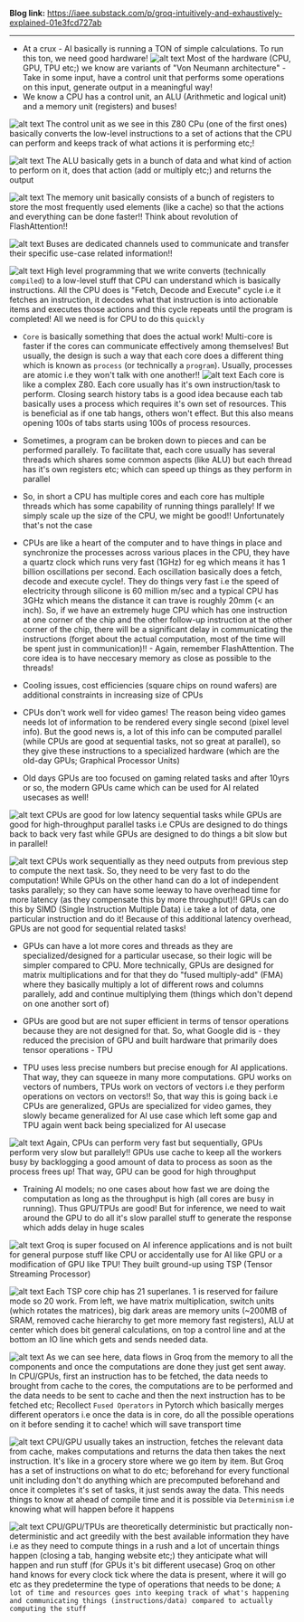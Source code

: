 <b>Blog link:</b> https://iaee.substack.com/p/groq-intuitively-and-exhaustively-explained-01e3fcd727ab

---
- At a crux - AI basically is running a TON of simple calculations. To run this ton, we need good hardware! 
![alt text](groq_hardware_assets/image1.png) 
Most of the hardware (CPU, GPU, TPU etc;) we know are variants of "Von Neumann architecture" - Take in some input, have a control unit that performs some operations on this input, generate output in a meaningful way!
- We know a CPU has a control unit, an ALU (Arithmetic and logical unit) and a memory unit (registers) and buses!

![alt text](groq_hardware_assets/image2.png) 
The control unit as we see in this Z80 CPu (one of the first ones) basically converts the low-level instructions to a set of actions that the CPU can perform and keeps track of what actions it is performing etc;!

![alt text](groq_hardware_assets/image3.png) 
The ALU basically gets in a bunch of data and what kind of action to perform on it, does that action (add or multiply etc;) and returns the output

![alt text](groq_hardware_assets/image4.png) 
The memory unit basically consists of a bunch of registers to store the most frequently used elements (like a cache) so that the actions and everything can be done faster!! Think about revolution of FlashAttention!!

![alt text](groq_hardware_assets/image5.png) 
Buses are dedicated channels used to communicate and transfer their specific use-case related information!!

![alt text](groq_hardware_assets/image6.png) 
High level programming that we write converts (technically `compiled`) to a low-level stuff that CPU can understand which is basically instructions. All the CPU does is "Fetch, Decode and Execute" cycle i.e it fetches an instruction, it decodes what that instruction is into actionable items and executes those actions and this cycle repeats until the program is completed! All we need is for CPU to do this `quickly`

- `Core` is basically something that does the actual work! Multi-core is faster if the cores can communicate effectively among themselves! But usually, the design is such a way that each core does a different thing which is known as `process` (or technically a `program`). Usually, processes are atomic i.e they won't talk with one another!!
![alt text](groq_hardware_assets/image7.png) 
Each core is like a complex Z80. Each core usually has it's own instruction/task to perform. Closing search history tabs is a good idea because each tab basically uses a process which requires it's own set of resources. This is beneficial as if one tab hangs, others won't effect. But this also means opening 100s of tabs starts using 100s of process resources.

- Sometimes, a program can be broken down to pieces and can be performed parallely. To facilitate that, each core usually has several threads which shares some common aspects (like ALU) but each thread has it's own registers etc; which can speed up things as they perform in parallel

- So, in short a CPU has multiple cores and each core has multiple threads which has some capability of running things parallely! If we simply scale up the size of the CPU, we might be good!! Unfortunately that's not the case

- CPUs are like a heart of the computer and to have things in place and synchronize the processes across various places in the CPU, they have a quartz clock which runs very fast (1GHz) for eg which means it has 1 billion oscillations per second. Each oscillation basically does a fetch, decode and execute cycle!. They do things very fast i.e the speed of electricity through silicone is 60 million m/sec and a typical CPU has 3GHz which means the distance it can trave is roughly 20mm (< an inch). So, if we have an extremely huge CPU which has one instruction at one corner of the chip and the other follow-up instruction at the other corner of the chip, there will be a significant delay in communicating the instructions (forget about the actual computation, most of the time will be spent just in communication)!! - Again, remember FlashAttention. The core idea is to have neccesary memory as close as possible to the threads!

- Cooling issues, cost efficiencies (square chips on round wafers) are additional constraints in increasing size of CPUs

- CPUs don't work well for video games! The reason being video games needs lot of information to be rendered every single second (pixel level info). But the good news is, a lot of this info can be computed parallel (while CPUs are good at sequential tasks, not so great at parallel), so they give these instructions to a specialized hardware (which are the old-day GPUs; Graphical Processor Units)

- Old days GPUs are too focused on gaming related tasks and after 10yrs or so, the modern GPUs came which can be used for AI related usecases as well!

![alt text](groq_hardware_assets/image8.png) 
CPUs are good for low latency sequential tasks while GPUs are good for high-throughput parallel tasks i.e CPUs are designed to do things back to back very fast while GPUs are designed to do things a bit slow but in parallel!

![alt text](groq_hardware_assets/image9.png) 
CPUs work sequentially as they need outputs from previous step to compute the next task. So, they need to be very fast to do the computation! While GPUs on the other hand can do a lot of independent tasks parallely; so they can have some leeway to have overhead time for more latency (as they compensate this by more throughput)!! GPUs can do this by SIMD (Single Instruction Multiple Data) i.e take a lot of data, one particular instruction and do it! Because of this additional latency overhead, GPUs are not good for sequential related tasks!

- GPUs can have a lot more cores and threads as they are specialized/designed for a particular usecase, so their logic will be simpler compared to CPU. More technically, GPUs are designed for matrix multiplications and for that they do "fused multiply-add" (FMA) where they basically multiply a lot of different rows and columns parallely, add and continue multiplying them (things which don't depend on one another sort of)

- GPUs are good but are not super efficient in terms of tensor operations because they are not designed for that. So, what Google did is - they reduced the precision of GPU and built hardware that primarily does tensor operations - TPU

- TPU uses less precise numbers but precise enough for AI applications. That way, they can squeeze in many more computations. GPU works on vectors of numbers, TPUs work on vectors of vectors i.e they perform operations on vectors on vectors!! So, that way this is going back i.e CPUs are generalized, GPUs are specialized for video games, they slowly became generalized for AI use case which left some gap and TPU again went back being specialized for AI usecase

![alt text](groq_hardware_assets/image10.png) 
Again, CPUs can perform very fast but sequentially, GPUs perform very slow but parallely!! GPUs use cache to keep all the workers busy by backlogging a good amount of data to process as soon as the process frees up! That way, GPU can be good for high throughput

- Training AI models; no one cases about how fast we are doing the computation as long as the throughput is high (all cores are busy in running). Thus GPU/TPUs are good!  But for inference, we need to wait around the GPU to do all it's slow parallel stuff to generate the response which adds delay in huge scales

![alt text](groq_hardware_assets/image11.png) 
Groq is super focused on AI inference applications and is not built for general purpose stuff like CPU or accidentally use for AI like GPU or a modification of GPU like TPU! They built ground-up using TSP (Tensor Streaming Processor)

![alt text](groq_hardware_assets/image12.png) 
Each TSP core chip has 21 superlanes. 1 is reserved for failure mode so 20 work. From left, we have matrix multiplication, switch units (which rotates the matrices), big dark areas are memory units (~200MB of SRAM, removed cache hierarchy to get more memory fast registers), ALU at center which does bit general calculations, on top a control line and at the bottom an IO line which gets and sends needed data. 

![alt text](groq_hardware_assets/image13.png) 
As we can see here, data flows in Groq from the memory to all the components and once the computations are done they just get sent away. In CPU/GPUs, first an instruction has to be fetched, the data needs to brought from cache to the cores, the computations are to be performed and the data needs to be sent to cache and then the next instruction has to be fetched etc; Recollect `Fused Operators` in Pytorch which basically merges different operators i.e once the data is in core, do all the possible operations on it before sending it to cache! which will save transport time

![alt text](groq_hardware_assets/image14.png) 
CPU/GPU usually takes an instruction, fetches the relevant data from cache, makes computations and returns the data then takes the next instruction. It's like in a grocery store where we go item by item. But Groq has a set of instructions on what to do etc; beforehand for every functional unit including don't do anything which are precomputed beforehand and once it completes it's set of tasks, it just sends away the data. This needs things to know at ahead of compile time and it is possible via `Determinism` i.e knowing what will happen before it happens  

![alt text](groq_hardware_assets/image15.png) 
CPU/GPU/TPUs are theoretically deterministic but practically non-deterministic and act greedily with the best available information they have i.e as they need to compute things in a rush and a lot of uncertain things happen (closing a tab, hanging website etc;) they anticipate what will happen and run stuff (for GPUs it's bit different usecase) Groq on other hand knows for every clock tick where the data is present, where it will go etc as they predetermine the type of operations that needs to be done; `A lot of time and resources goes into keeping track of what's happening and communicating things (instructions/data) compared to actually computing the stuff`
